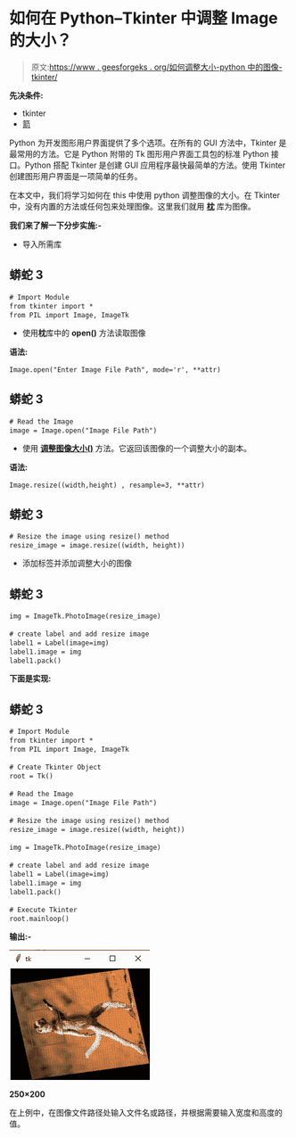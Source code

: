 # 如何在 Python–Tkinter 中调整 Image 的大小？

> 原文:[https://www . geesforgeks . org/如何调整大小-python 中的图像-tkinter/](https://www.geeksforgeeks.org/how-to-resize-image-in-python-tkinter/)

**先决条件:**

*   tkinter
*   [箭](https://www.geeksforgeeks.org/python-pillow-a-fork-of-pil/)

Python 为开发图形用户界面提供了多个选项。在所有的 GUI 方法中，Tkinter 是最常用的方法。它是 Python 附带的 Tk 图形用户界面工具包的标准 Python 接口。Python 搭配 Tkinter 是创建 GUI 应用程序最快最简单的方法。使用 Tkinter 创建图形用户界面是一项简单的任务。

在本文中，我们将学习如何在 this 中使用 python 调整图像的大小。在 Tkinter 中，没有内置的方法或任何包来处理图像。这里我们就用 [**枕**](https://www.geeksforgeeks.org/python-pillow-a-fork-of-pil/) 库为图像。

**我们来了解一下分步实施:-**

*   导入所需库

## 蟒蛇 3

```
# Import Module
from tkinter import *
from PIL import Image, ImageTk
```

*   使用**枕**库中的 **open()** 方法读取图像

**语法:**

```
Image.open("Enter Image File Path", mode='r', **attr)
```

## 蟒蛇 3

```
# Read the Image
image = Image.open("Image File Path")
```

*   使用 [**调整图像大小()**](https://www.geeksforgeeks.org/python-pil-image-resize-method/) 方法。它返回该图像的一个调整大小的副本。

**语法:**

```
Image.resize((width,height) , resample=3, **attr)
```

## 蟒蛇 3

```
# Resize the image using resize() method
resize_image = image.resize((width, height))
```

*   添加标签并添加调整大小的图像

## 蟒蛇 3

```
img = ImageTk.PhotoImage(resize_image)

# create label and add resize image
label1 = Label(image=img)
label1.image = img
label1.pack()
```

**下面是实现:**

## 蟒蛇 3

```
# Import Module
from tkinter import *
from PIL import Image, ImageTk

# Create Tkinter Object
root = Tk()

# Read the Image
image = Image.open("Image File Path")

# Resize the image using resize() method
resize_image = image.resize((width, height))

img = ImageTk.PhotoImage(resize_image)

# create label and add resize image
label1 = Label(image=img)
label1.image = img
label1.pack()

# Execute Tkinter
root.mainloop()
```

**输出:-**

![](img/1775d95589e26bf8cd7c31ab87799558.png)

**250×200**

在上例中，在图像文件路径处输入文件名或路径，并根据需要输入宽度和高度的值。